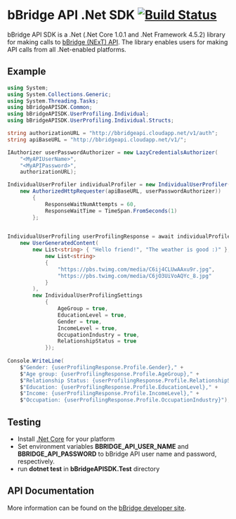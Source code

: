 # bBridge API .Net SDK [![Build Status](https://travis-ci.org/bbridge-team/bbridge-sdk-net.svg?branch=master)](https://travis-ci.org/bbridge-team/bbridge-sdk-net)

bBridge API SDK is a .Net (.Net Core 1.0.1 and .Net Framework 4.5.2) library for making calls to [bBridge (NExT) API](http://bbridge.cloudapp.net/developer). The library enables users for making API calls from all .Net-enabled platforms.

## Example
```cs
using System;
using System.Collections.Generic;
using System.Threading.Tasks;
using bBridgeAPISDK.Common;
using bBridgeAPISDK.UserProfiling.Individual;
using bBridgeAPISDK.UserProfiling.Individual.Structs;

string authorizationURL = "http://bbridgeapi.cloudapp.net/v1/auth";
string apiBaseURL = "http://bbridgeapi.cloudapp.net/v1/";

IAuthorizer userPasswordAuthorizer = new LazyCredentialsAuthorizer(
    "<MyAPIUserName>",
    "<MyAPIPassword>",
    authorizationURL);

IndividualUserProfiler individualProfiler = new IndividualUserProfiler(
    new AuthorizedHttpRequester(apiBaseURL, userPasswordAuthorizer))
        {
            ResponseWaitNumAttempts = 60,
            ResponseWaitTime = TimeSpan.FromSeconds(1)
        };
        

IndividualUserProfiling userProfilingResponse = await individualProfiler.PredictIndividualUserProfileTask(
    new UserGeneratedContent(
        new List<string> { "Hello friend!", "The weather is good :)" },
            new List<string>
            {
                "https://pbs.twimg.com/media/C6ij4CLUwAAxu9r.jpg",
                "https://pbs.twimg.com/media/C6jO3UiVoAQYc_8.jpg"
            }
        ),
        new IndividualUserProfilingSettings
            {
                AgeGroup = true,
                EducationLevel = true,
                Gender = true,
                IncomeLevel = true,
                OccupationIndustry = true,
                RelationshipStatus = true
            });
            
Console.WriteLine(
    $"Gender: {userProfilingResponse.Profile.Gender}," +
    $"Age group: {userProfilingResponse.Profile.AgeGroup}," +
    $"Relationship Status: {userProfilingResponse.Profile.RelationshipStatus}," +
    $"Education: {userProfilingResponse.Profile.EducationLevel}," +
    $"Income: {userProfilingResponse.Profile.IncomeLevel}," +
    $"Occupation: {userProfilingResponse.Profile.OccupationIndustry}");
```

## Testing
- Install [.Net Core](https://www.microsoft.com/net/core#windowsvs2017) for your platform
- Set environment variables **BBRIDGE_API_USER_NAME** and **BBRIDGE_API_PASSWORD** to bBridge API user name and password, respectively.
- run **dotnet test** in **bBridgeAPISDK.Test** directory

## API Documentation
More information can be found on the [bBridge developer site](http://bbridge.cloudapp.net/developer).
